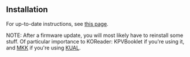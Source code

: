 ## Installation

For up-to-date instructions, see [this page](KOReader-User-Guide).

NOTE: After a firmware update, you will most likely have to reinstall some stuff. Of particular importance to KOReader: KPVBooklet if you're using it, and [MKK](http://www.mobileread.com/forums/showthread.php?t=233932) if you're using [KUAL](http://www.mobileread.com/forums/showthread.php?t=203326).